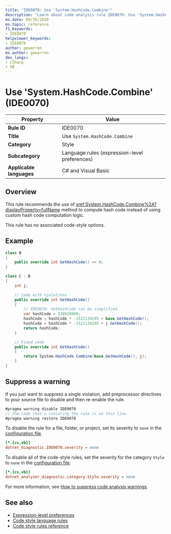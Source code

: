 ```yaml
---
title: "IDE0070: Use 'System.HashCode.Combine'"
description: "Learn about code analysis rule IDE0070: Use 'System.HashCode.Combine'"
ms.date: 09/30/2020
ms.topic: reference
f1_keywords:
- IDE0070
helpviewer_keywords:
- IDE0070
author: gewarren
ms.author: gewarren
dev_langs:
- CSharp
- VB
---
```

# Use 'System.HashCode.Combine' (IDE0070)

|Property|Value|
|-|-|
| **Rule ID** | IDE0070 |
| **Title** | Use `System.HashCode.Combine` |
| **Category** | Style |
| **Subcategory** | Language rules (expression-level preferences) |
| **Applicable languages** | C# and Visual Basic | |

## Overview

This rule recommends the use of <xref:System.HashCode.Combine%2A?displayProperty=fullName> method to compute hash code instead of using custom hash code computation logic.

This rule has no associated code-style options.

## Example

```csharp
class B
{
    public override int GetHashCode() => 0;
}

class C : B
{
    int j;

    // Code with violations
    public override int GetHashCode()
    {
        // IDE0070: GetHashCode can be simplified.
        var hashCode = 339610899;
        hashCode = hashCode * -1521134295 + base.GetHashCode();
        hashCode = hashCode * -1521134295 + j.GetHashCode();
        return hashCode;
    }

    // Fixed code
    public override int GetHashCode()
    {
        return System.HashCode.Combine(base.GetHashCode(), j);
    }
}
```

## Suppress a warning

If you just want to suppress a single violation, add preprocessor directives to your source file to disable and then re-enable the rule.

```csharp
#pragma warning disable IDE0070
// The code that's violating the rule is on this line.
#pragma warning restore IDE0070
```

To disable the rule for a file, folder, or project, set its severity to `none` in the [configuration file](../configuration-files.md).

```ini
[*.{cs,vb}]
dotnet_diagnostic.IDE0070.severity = none
```

To disable all of the code-style rules, set the severity for the category `Style` to `none` in the [configuration file](../configuration-files.md).

```ini
[*.{cs,vb}]
dotnet_analyzer_diagnostic.category-Style.severity = none
```

For more information, see [How to suppress code analysis warnings](../suppress-warnings.md).

## See also

- [Expression-level preferences](expression-level-preferences.md)
- [Code style language rules](language-rules.md)
- [Code style rules reference](index.md)
